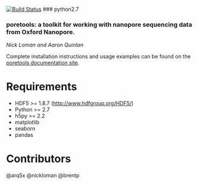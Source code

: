 [![Build Status](https://travis-ci.org/skbrimer/poretools.svg?branch=master)](https://travis-ci.org/skbrimer/poretools) ### python2.7

### poretools: a toolkit for working with nanopore sequencing data from Oxford Nanopore.

*Nick Loman and Aaron Quinlan*

Complete installation instructions and usage examples can be found on the [poretools documentation site](http://poretools.readthedocs.org).

Requirements
===================
- HDF5 >= 1.8.7 (http://www.hdfgroup.org/HDF5/)
- Python >= 2.7
- h5py >= 2.2
- matplotlib
- seaborn
- pandas

Contributors
============
@arq5x
@nickloman
@brentp
